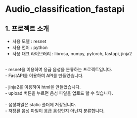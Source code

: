 # Audio_classification_fastapi

## 1. 프로젝트 소개

- 사용 모델 : resnet
- 사용 언어 : python
- 사용 대표 라이브러리 : librosa, numpy, pytorch, fastapi, jinja2
<br>
- resnet을 이용하여 응급 음성을 분류하는 프로젝트입니다. <br>
- FastAPI를 이용하여 API를 만들었습니다.
<br>
<br>
- jinja2를 이용하여 html을 만들었습니다.<br>
- upload 버튼을 누르면 음성 파일을 업로드 할 수 있습니다.
<br>
<br>
- 음성파일은 static 폴더에 저장됩니다.<br>
- 저장된 음성 파일이 응급 음성인지 아닌지 분류합니다.